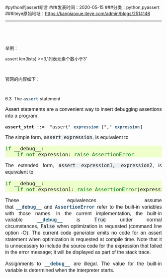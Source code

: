 #python的assert断言
###发表时间：2020-05-15
###分类：python,pyassert
###iteye原始地址：<a href="https://kanpiaoxue.iteye.com/admin/blogs/2514148" target="_blank">https://kanpiaoxue.iteye.com/admin/blogs/2514148</a>

---

<div class="iteye-blog-content-contain" style="font-size: 14px;"> 
 <p>&nbsp;</p> 
 <p>&nbsp;</p> 
 <p>举例：</p> 
 <p>assert len(lists) &gt;=3,'列表元素个数小于3'</p> 
 <p>&nbsp;</p> 
 <p>官网的内容如下：</p> 
 <p>&nbsp;</p> 
 <p><span class="section-number">6.3.<span class="Apple-converted-space">&nbsp;</span></span>The<span class="Apple-converted-space">&nbsp;</span><a class="reference internal" style="color: #355f7c;"><code class="xref std std-keyword docutils literal notranslate" style="background-color: transparent; padding: 0px 1px; font-size: 0.95em; font-weight: bold;"><span class="pre">assert</span></code></a><span class="Apple-converted-space">&nbsp;</span>statement</p> 
 <p id="index-15" style="text-align: justify; line-height: 20.8px; font-family: sans-serif; font-size: 16px;">Assert statements are a convenient way to insert debugging assertions into a program:</p> 
 <pre><strong id="grammar-token-assert-stmt">assert_stmt</strong> ::=  "assert" <a class="reference internal" style="color: #355f7c;"><code class="xref docutils literal notranslate" style="background-color: transparent; padding: 0px 1px; font-size: 0.95em; font-weight: bold;"><span class="pre">expression</span></code></a> ["," <a class="reference internal" style="color: #355f7c;"><code class="xref docutils literal notranslate" style="background-color: transparent; padding: 0px 1px; font-size: 0.95em; font-weight: bold;"><span class="pre">expression</span></code></a>]
</pre> 
 <p style="text-align: justify; line-height: 20.8px; font-family: sans-serif; font-size: 16px;">The simple form,<span class="Apple-converted-space">&nbsp;</span><code class="docutils literal notranslate" style="background-color: #ecf0f3; padding: 0px 1px; font-size: 0.95em;"><span class="pre">assert</span><span class="Apple-converted-space">&nbsp;</span><span class="pre">expression</span></code>, is equivalent to</p> 
 <div class="highlight-default notranslate" style="font-family: sans-serif; font-size: 16px;"> 
  <div class="highlight" style="background-color: #eeffcc;"> 
   <pre><span class="k" style="color: #007020;">if</span> <span class="n">__debug__</span><span class="p">:</span>
    <span class="k" style="color: #007020;">if</span> <span class="ow" style="color: #007020;">not</span> <span class="n">expression</span><span class="p">:</span> <span class="k" style="color: #007020;">raise</span> <span class="ne" style="color: #007020;">AssertionError</span>
</pre> 
  </div> 
 </div> 
 <p style="text-align: justify; line-height: 20.8px; font-family: sans-serif; font-size: 16px;">The extended form,<span class="Apple-converted-space">&nbsp;</span><code class="docutils literal notranslate" style="background-color: #ecf0f3; padding: 0px 1px; font-size: 0.95em;"><span class="pre">assert</span><span class="Apple-converted-space">&nbsp;</span><span class="pre">expression1,</span><span class="Apple-converted-space">&nbsp;</span><span class="pre">expression2</span></code>, is equivalent to</p> 
 <div class="highlight-default notranslate" style="font-family: sans-serif; font-size: 16px;"> 
  <div class="highlight" style="background-color: #eeffcc;"> 
   <pre><span class="k" style="color: #007020;">if</span> <span class="n">__debug__</span><span class="p">:</span>
    <span class="k" style="color: #007020;">if</span> <span class="ow" style="color: #007020;">not</span> <span class="n">expression1</span><span class="p">:</span> <span class="k" style="color: #007020;">raise</span> <span class="ne" style="color: #007020;">AssertionError</span><span class="p">(</span><span class="n">expression2</span><span class="p">)</span>
</pre> 
  </div> 
 </div> 
 <p id="index-16" style="text-align: justify; line-height: 20.8px; font-family: sans-serif; font-size: 16px;">These equivalences assume that<span class="Apple-converted-space">&nbsp;</span><a class="reference internal" style="color: #355f7c;" title="__debug__"><code class="xref py py-const docutils literal notranslate" style="background-color: transparent; padding: 0px 1px; font-size: 0.95em; font-weight: bold;"><span class="pre">__debug__</span></code></a><span class="Apple-converted-space">&nbsp;</span>and<span class="Apple-converted-space">&nbsp;</span><a class="reference internal" style="color: #355f7c;" title="exceptions.AssertionError"><code class="xref py py-exc docutils literal notranslate" style="background-color: transparent; padding: 0px 1px; font-size: 0.95em; font-weight: bold;"><span class="pre">AssertionError</span></code></a><span class="Apple-converted-space">&nbsp;</span>refer to the built-in variables with those names. In the current implementation, the built-in variable<span class="Apple-converted-space">&nbsp;</span><a class="reference internal" style="color: #355f7c;" title="__debug__"><code class="xref py py-const docutils literal notranslate" style="background-color: transparent; padding: 0px 1px; font-size: 0.95em; font-weight: bold;"><span class="pre">__debug__</span></code></a><span class="Apple-converted-space">&nbsp;</span>is<span class="Apple-converted-space">&nbsp;</span><code class="docutils literal notranslate" style="background-color: #ecf0f3; padding: 0px 1px; font-size: 0.95em;"><span class="pre">True</span></code><span class="Apple-converted-space">&nbsp;</span>under normal circumstances,<span class="Apple-converted-space">&nbsp;</span><code class="docutils literal notranslate" style="background-color: #ecf0f3; padding: 0px 1px; font-size: 0.95em;"><span class="pre">False</span></code><span class="Apple-converted-space">&nbsp;</span>when optimization is requested (command line option -O). The current code generator emits no code for an assert statement when optimization is requested at compile time. Note that it is unnecessary to include the source code for the expression that failed in the error message; it will be displayed as part of the stack trace.</p> 
 <p style="text-align: justify; line-height: 20.8px; font-family: sans-serif; font-size: 16px;">Assignments to<span class="Apple-converted-space">&nbsp;</span><a class="reference internal" style="color: #355f7c;" title="__debug__"><code class="xref py py-const docutils literal notranslate" style="background-color: transparent; padding: 0px 1px; font-size: 0.95em; font-weight: bold;"><span class="pre">__debug__</span></code></a><span class="Apple-converted-space">&nbsp;</span>are illegal. The value for the built-in variable is determined when the interpreter starts.</p> 
 <p style="text-align: justify; line-height: 20.8px; font-family: sans-serif; font-size: 16px;">&nbsp;</p> 
 <p style="text-align: justify; line-height: 20.8px; font-family: sans-serif; font-size: 16px;">&nbsp;</p> 
 <p style="text-align: justify; line-height: 20.8px; font-family: sans-serif; font-size: 16px;">&nbsp;</p> 
</div>